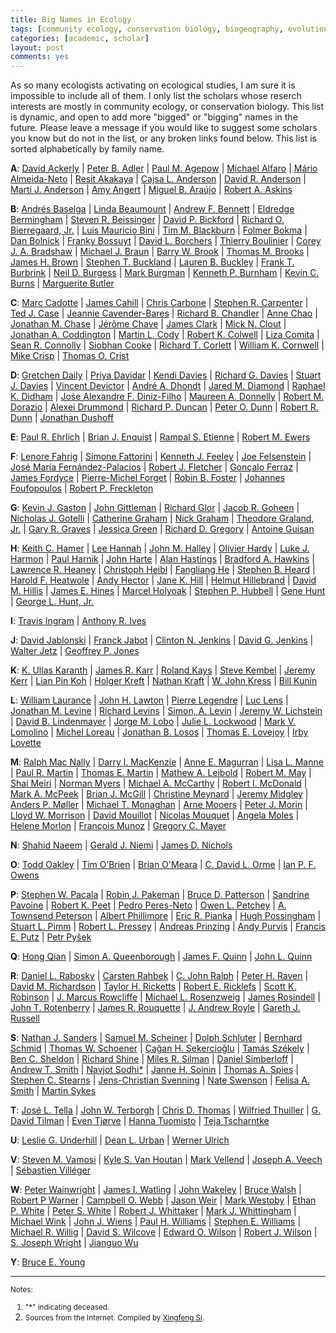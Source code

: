 ```yaml
---
title: Big Names in Ecology
tags: [community ecology, conservation biology, biogeography, evolution, ISI]
categories: [academic, scholar]
layout: post
comments: yes
---
```


As so many ecologists activating on ecological studies, I am sure it is impossible to include all of them. I only list the scholars whose reserch interests are mostly in community ecology, or conservation biology. This list is dynamic, and open to add more "bigged" or "bigging" names in the future. Please leave a message if you would like to suggest some scholars you know but do not in the list, or any broken links found below. This list is sorted alphabetically by family name.

**A**: [David Ackerly](http://ib.berkeley.edu/labs/ackerly/) | [Peter B. Adler](http://www.cnr.usu.edu/htm/facstaff/adler-web) | [Paul M. Agepow](http://www.agapow.net/)  | [Michael Alfaro](http://pandorasboxfish.squarespace.com/) | [Mário Almeida-Neto](http://www.ecoevol.ufg.br/seminarios/p11.html) | [Resit Akakaya](http://life.bio.sunysb.edu/ee/akcakayalab/) | [Cajsa L. Anderson](http://cajsalisa.net/cajsalisa.index.html) | [David R. Anderson](http://warnercnr.colostate.edu/~anderson/) | [Marti J. Anderson](http://scholar.google.com/citations?hl=en&user=vVvah5EAAAAJ) | [Amy Angert](http://angert.botany.ubc.ca) | [Miguel B. Araújo](http://www.biochange-lab.eu/) | [Robert A. Askins](http://www.conncoll.edu/directories/faculty-profiles/robert-askins/)

**B**: [Andrés Baselga](http://webspersoais.usc.es/persoais/andres.baselga/) | [Linda Beaumount](http://www.ljbeaumont.com/index.html) | [Andrew F. Bennett](http://www.deakin.edu.au/contact/staff-profile/?name=andrew.bennett) | [Eldredge Bermingham](http://patagonia.byu.edu/Investigators/ProjectAdvisors/DrEldredgeBermingham.aspx) | [Steven R. Beissinger](http://ourenvironment.berkeley.edu/people_profiles/steven-r-beissinger/) | [David P. Bickford](http://www.dbs.nus.edu.sg/lab/evol-ecol/index.html) | [Richard O. Bierregaard, Jr.](http://www.ospreytrax.com) | [Luis Mauricio Bini](http://lattes.cnpq.br/0931860042124079) | [Tim M. Blackburn](http://www.zsl.org/users/tim-blackburn) | [Folmer Bokma](http://www.bokmalab.net/) | [Dan Bolnick](http://web.biosci.utexas.edu/bolnick%5Flab/home.html) | [Franky Bossuyt](http://www.amphibia.be/Amphibia/Home.html) | [David L. Borchers](http://www.creem.st-and.ac.uk/dlb/dlb.html) | [Thierry Boulinier](http://www.cefe.cnrs.fr/ecologie-spatiale-des-populations/thierry-boulinier) | [Corey J. A. Bradshaw](http://www.conservationbytes.com) | [Michael J. Braun](http://biology.umd.edu/faculty/michaelbraun) | [Barry W. Brook](http://www.adelaide.edu.au/directory/barry.brook) | [Thomas M. Brooks](http://scholar.google.com/citations?user=xwlBqaMAAAAJ&hl=en) | [James H. Brown](http://biology.unm.edu/jhbrown/index.shtml) | [Stephen T. Buckland](http://www-maths.mcs.st-andrews.ac.uk/homepages/steve.html) | [Lauren B. Buckley](http://labs.bio.unc.edu/Buckley/people.htm) | [Frank T. Burbrink](http://csivc.csi.cuny.edu/Frank.Burbrink/files/) | [Neil D. Burgess](http://www.icn.ucl.ac.uk/nburgess/) | [Mark Burgman](http://www.botany.unimelb.edu.au/envisci/about/staff/burgman.html) | [Kenneth P. Burnham](http://warnercnr.colostate.edu/~kenb/) | [Kevin C. Burns](http://www.victoria.ac.nz/sbs/about/staff/kevin-burns) | [Marguerite Butler](http://www2.hawaii.edu/%7Embutler/)

**C**: [Marc Cadotte](http://www.utsc.utoronto.ca/%7Emcadotte/index.html) | [James Cahill](http://www.biology.ualberta.ca/faculty/james_cahill/) | [Chris Carbone](http://www.zsl.org/users/chris-carbone) | [Stephen R. Carpenter](http://limnology.wisc.edu/personnel/carpenter/) | [Ted J. Case](http://biology.ucsd.edu/news/article_022802.html) | [Jeannie Cavender-Bares](http://www.cbs.umn.edu/cavender/index.shtml) | [Richard B. Chandler](http://chandlerlab.wordpress.com) | [Anne Chao](http://chao.stat.nthu.edu.tw) | [Jonathan M. Chase](http://sites.google.com/site/betadiversity/home) | [Jérôme Chave](http://www.edb.ups-tlse.fr/equipe1/chave.htm) | [James Clark](http://fds.duke.edu/db/aas/Biology/jimclark) | [Mick N. Clout](http://web.env.auckland.ac.nz/people_profiles/clout_m/) | [Jonathan A. Coddington](http://www.mnh.si.edu/rc/ads.htm) | [Martin L. Cody](https://www.eeb.ucla.edu/indivfaculty.php?FacultyKey=1530) | [Robert K. Colwell](http://viceroy.eeb.uconn.edu/Colwell/) | [Liza Comita](http://lizacomita.weebly.com/) | [Sean R. Connolly](https://research.jcu.edu.au/portfolio/sean.connolly/) | [Siobhan Cooke](http://duke.academia.edu/SiobhanCooke/) | [Richard T. Corlett](http://sourcedb.cas.cn/sourcedb_xtbg_cas/yw/rc/fas/201208/t20120814_3626801.html) | [William K. Cornwell](http://www.phylodiversity.net/wcornwell/) | [Mike Crisp](http://online.anu.edu.au/BoZo/Crisp/) | [Thomas O. Crist](http://www.users.muohio.edu/cristto/)

**D**: [Gretchen Daily](https://woods.stanford.edu/about/woods-faculty/gretchen-daily) | [Priya Davidar](http://www.pondiuni.edu.in/profile/dr-praviar-davidar) | [Kendi Davies](http://www.colorado.edu/eeb/EEBprojects/DaviesLab/) | 
[Richard G. Davies](http://www.uea.ac.uk/biological-sciences/people/profile/richard-g-davies) | [Stuart J. Davies](http://www.stri.si.edu/english/scientific_staff/staff_scientist/scientist.php?id=50) | [Vincent Devictor](http://vincent.devictor.free.fr/) | [André A. Dhondt](http://www.birds.cornell.edu/conservation/staff/dhondt/) | [Jared M. Diamond](http://www.jareddiamond.org) | [Raphael K. Didham](http://www.biol.canterbury.ac.nz/people/didham.shtml) | [Jośe Alexandre F. Diniz-Filho](http://buscatextual.cnpq.br/buscatextual/visualizacv.do?id=E877865) | [Maureen A. Donnelly](http://biology.fiu.edu/people/faculty/maureen-donnelly/) | [Robert M. Dorazio](http://ifasstat.ifas.ufl.edu/DorazioWebSite/) | [Alexei Drummond](http://www.cs.auckland.ac.nz/our_staff/profile.php?id=adru001) | [Richard P. Duncan](http://bioprotection.org.nz/users/richard-duncan) | [Peter O. Dunn](http://www4.uwm.edu/letsci/biologicalsciences/facultystaff/dunn/) | [Robert R. Dunn](http://robdunnlab.com) | [Jonathan Dushoff](http://www.biology.mcmaster.ca/dushoff/)

**E**: [Paul R. Ehrlich](http://en.wikipedia.org/wiki/Paul_R._Ehrlich) | [Brian J. Enquist](http://eeb37.biosci.arizona.edu/%7Ebrian/Department_of_Ecology_and_Evolutionary_Biology/Enquist_Lab.html) | [Rampal S. Etienne](http://www.rug.nl/staff/r.s.etienne/) | [Robert M. Ewers](http://www3.imperial.ac.uk/people/r.ewers)

**F**: [Lenore Fahrig](http://www.glel.carleton.ca/PEOPLE/profiles/lenoreFahrig/lenoreFahrig.php) | [Simone Fattorini](https://sites.google.com/site/fattorinitenebrionidae/home) | [Kenneth J. Feeley](http://www2.fiu.edu/~kfeeley/) | [Joe Felsenstein](http://evolution.genetics.washington.edu/phylip/felsenstein.html) | [José María Fernández-Palacios](http://jmferpal.webs.ull.es/) | [Robert J. Fletcher](http://plaza.ufl.edu/robert.fletcher/fletcher.html) | [Gonçalo Ferraz](http://www.ferrazlab.com) | [James Fordyce](http://eeb.bio.utk.edu/peopletwo/james-fordyce/) | [Pierre-Michel Forget](http://mnhn.academia.edu/PierreMichelForget) | [Robin B. Foster](http://fieldmuseum.org/users/robin-b-foster) | [Johannes Foufopoulos](http://sitemaker.umich.edu/jfoufop/people) | [Robert P. Freckleton](http://www.sheffield.ac.uk/aps/staff-and-students/acadstaff/freckleton)

**G**: [Kevin J. Gaston](http://biome.group.shef.ac.uk/members/head-of-group-professor-kevin-gaston/) | [John Gittleman](http://www.ecology.uga.edu/facultyMember.php?Gittleman-25/) | [Richard Glor](http://www.rochester.edu/college/bio/professors/glor) | [Jacob R. Goheen](http://www.zoology.ubc.ca/%7Egoheen/) | [Nicholas J. Gotelli](http://www.uvm.edu/~ngotelli/homepage.html) | [Catherine Graham](http://catherinegraham.weebly.com) |  [Nick Graham](https://research.jcu.edu.au/portfolio/nick.graham/) | [Theodore Graland, Jr.](http://www.biology.ucr.edu/people/faculty/Garland/Garland2.html) | [Gary R. Graves](http://vertebrates.si.edu/birds/birds_staff_pages/GaryGraves_staffpage.cfm) | [Jessica Green](http://biology.uoregon.edu/people/green/index.html) | [Richard D. Gregory](http://www.rspb.org.uk/ourwork/science/team.aspx) | [Antoine Guisan](http://www.unil.ch/ecospat/page47388.html)

**H**: [Keith C. Hamer](http://www.fbs.leeds.ac.uk/staff/profile.php?tag=Hamer_K) | [Lee Hannah](http://www.bren.ucsb.edu/people/Faculty/lee_hannah.htm) |  [John M. Halley](http://www.jmax.gr) | [Olivier Hardy](http://ebe.ulb.ac.be/ebe/Hardy.html) | [Luke J. Harmon](http://www.uidaho.edu/sci/biology/faculty/lukeharmon) | [Paul Harnik](https://pangea.stanford.edu/researchgroups/paleobiology/) | [John Harte](http://ourenvironment.berkeley.edu/people_profiles/john-harte/) | [Alan Hastings](http://two.ucdavis.edu/~me/) | [Bradford A. Hawkins](http://www.faculty.uci.edu/profile.cfm?faculty_id=4562) | [Lawrence R. Heaney](http://fieldmuseum.org/users/lawrence-heaney) | [Christoph Heibl](http://www.christophheibl.de/ch-home.html) | [Fangliang He](http://www.ualberta.ca/%7Efhe/) | [Stephen B. Heard](http://www2.unb.ca/biology/Faculty/Heard.html) | [Harold F. Heatwole](http://www4.ncsu.edu/unity/users/h/halfh/www/index.html) | [Andy Hector](http://www.ieu.uzh.ch/staff/professors/ahector.html) | [Jane K. Hill](http://www.york.ac.uk/biology/research/ecology-evolution/kane-k-hill/#profile) | [Helmut Hillebrand](http://www.icbm.de/planktologie/mitarbeiter/helmut-hillebrand/) | [David M. Hillis](http://www.zo.utexas.edu/faculty/antisense/) | [James E. Hines](http://www.pwrc.usgs.gov/staff/profiles/documents/hines.htm) | [Marcel Holyoak](http://www.des.ucdavis.edu/faculty/holyoak/) | [Stephen P. Hubbell](http://shubbell.eeb.ucla.edu/people.php) | [Gene Hunt](http://paleobiology.si.edu/staff/individuals/hunt.cfm) | [George L. Hunt, Jr.](http://fish.washington.edu/people/hunt/)

**I**: [Travis Ingram](http://www.people.fas.harvard.edu/%7Eingram/web/Links.html) | [Anthony R. Ives](http://www.zoology.wisc.edu/faculty/ive/ive.html)

**J**: [David Jablonski](http://climate.uchicago.edu/directory/david-jablonski) | [Franck Jabot](https://sites.google.com/site/franckjabot/home) | [Clinton N. Jenkins](http://clintonjenkins.org) | [David G. Jenkins](http://jenkins.cos.ucf.edu) | [Walter Jetz](http://www.yale.edu/jetz/) | [Geoffrey P. Jones](http://research.jcu.edu.au/portfolio/geoffrey.jones)

**K**: [K. Ullas Karanth](http://en.wikipedia.org/wiki/K._Ullas_Karanth) | [James R. Karr](http://fish.washington.edu/people/karr/) | [Roland Kays](http://naturalsciences.org/nature-research-center/directors/roland-kays) | [Steve Kembel](http://www.phylodiversity.net/skembel/) | [Jeremy Kerr](http://www.macroecology.ca) | [Lian Pin Koh](http://www.lianpinkoh.com) | [Holger Kreft](http://www.uni-bonn.de/%7Euzsxeg) | [Nathan Kraft](http://www.zoology.ubc.ca/%7Enkraft/) | [W. John Kress](http://botany.si.edu/staff/staffPage.cfm?ThisName=2&homepage=no) | [Bill Kunin](http://www.fbs.leeds.ac.uk/staff/profile.php?tag=Kunin)

**L**: [William Laurance](http://en.wikipedia.org/wiki/William_F._Laurance) | [John H. Lawton](http://en.wikipedia.org/wiki/John_Lawton_(biologist)) | [Pierre Legendre](http://www.bio.umontreal.ca/legendre/indexEn.html) | [Luc Lens](http://www.ecology.ugent.be/terec/research.php?page=aee) | [Jonathan M. Levine](http://www.usys.ethz.ch/people/professors/fullprofessors/jlevine) | [Richard Levins](http://www.hsph.harvard.edu/richard-levins/) | [Simon, A. Levin](http://www.princeton.edu/~slevin/) | [Jeremy W. Lichstein](http://www.biology.ufl.edu/people/faculty/jlichstein.aspx) | [David B. Lindenmayer](https://researchers.anu.edu.au/researchers/lindenmayer-db) | [Jorge M. Lobo](http://www.biogeografia.org) | [Julie L. Lockwood](http://www.rci.rutgers.edu/~jlockwoo/) | [Mark V. Lomolino](http://www.esf.edu/faculty/lomolino/) | [Michel Loreau](http://biology.mcgill.ca/faculty/loreau/index.htm) | [Jonathan B. Losos](http://www.oeb.harvard.edu/faculty/losos/) | [Thomas E. Lovejoy](http://esp.gmu.edu/thomas-lovejoy/) | [Irby Lovette](http://www.birds.cornell.edu/evb/Irby.htm)

**M**: [Ralph Mac Nally](http://www.monash.edu.au/research/people/profiles/profile.html?sid=301&pid=2641) | [Darry l. MacKenzie](http://www.proteus.co.nz/about.php) | [Anne E. Magurran](http://www.st-andrews.ac.uk/profile/aem1) | [Lisa L. Manne](http://www.utsc.utoronto.ca/~manne/) | [Paul R. Martin](http://post.queensu.ca/~pm45/) | [Thomas E. Martin](http://www.umt.edu/mcwru/personnel/martin/) | [Mathew A. Leibold](http://www.biosci.utexas.edu/ib/faculty/leibold/lab/) | [Robert M. May](http://www.zoo.ox.ac.uk/people/view/may_r.htm) | [Shai Meiri](http://shaimeirilab.weebly.com) | [Norman Myers](http://www.biodiversity.ox.ac.uk/people/professor-norman-myers/) | [Michael A. McCarthy](http://www.botany.unimelb.edu.au/botany/aboutus/staff/mccarthy.html) | [Robert I. McDonald](http://www.nature.org/science-in-action/our-scientists/rob-mcdonald-vanguard-scientist-nature-conservancy.xml) | [Mark A. McPeek](http://www.enallagma.com/index.php) | [Brian J. McGill](http://www.brianmcgill.org) | [Christine Meynard](http://www.ensam.inra.fr/cbgp/?q=en/users/MEYNARD-Christine) | [Jeremy Midgley](http://www.biologicalsciences.uct.ac.za/staff_page.php?staff_id=361) | [Anders P. Møller](http://www.ese.u-psud.fr/article226.html?lang=en) | [Michael T. Monaghan](http://unio.igb-berlin.de/abt2/mitarbeiter/monaghan/) | [Arne Mooers](http://www.sfu.ca/%7Eamooers/index.html) | [Peter J. Morin](http://www.rci.rutgers.edu/~pjmorin/) | [Lloyd W. Morrison](http://lloydm.com) | [David Mouillot](http://www.ecosym.univ-montp2.fr/index.php?option=com_content&task=view&id=22&Itemid=15) | [Nicolas Mouquet](http://www.eec.univ-montp2.fr/people/nicolas-mouquet/) | [Angela Moles](http://www.vuw.ac.nz/staff/angela_moles/) | [Helene Morlon](http://www.cmap.polytechnique.fr/%7Emorlon/) | [François Munoz](http://umramap.cirad.fr/amap3/cm/index.php?page=francois-munoz) | [Gregory C. Mayer](http://homepages.uwp.edu/mayerg/)

**N**: [Shahid Naeem](http://www.columbia.edu/~sn2121/) | [Gerald J. Niemi](http://www.nrri.umn.edu/staff/gniemi.asp) |  [James D. Nichols](https://www.pwrc.usgs.gov/staff/profiles/documents/nichols.htm)

**O**: [Todd Oakley](http://www.lifesci.ucsb.edu/eemb/labs/oakley/index.html) | [Tim O’Brien](https://www.researchgate.net/profile/Timothy_OBrien3/) | [Brian O'Meara](http://www.brianomeara.info/) | [C. David L. Orme](http://www3.imperial.ac.uk/people/d.orme) | [Ian P. F. Owens](http://www3.imperial.ac.uk/people/i.owens)

**P**: [Stephen W. Pacala](https://www.princeton.edu/eeb/people/display_person.xml?netid=pacala) | [Robin J. Pakeman](http://www.hutton.ac.uk/staff/robin-pakeman) | [Bruce D. Patterson](https://sites.google.com/a/fieldmuseum.org/bruce-pattersons-lab/) | [Sandrine Pavoine](http://www2.mnhn.fr/cersp/spip.php?rubrique26) | [Robert K. Peet](http://bio.unc.edu/people/faculty/peet/) | [Pedro Peres-Neto](http://www.er.uqam.ca/nobel/r3424621/labo/en/site/Home.html) | [Owen L. Petchey](http://www.ieu.uzh.ch/staff/professors/petchey.html) | [A. Townsend Peterson](http://biodiversity.ku.edu/townsend-peterson) | [Albert Phillimore](http://phillimore.bio.ed.ac.uk/home) | [Eric R. Pianka](http://uts.cc.utexas.edu/~varanus/eric.html) | [Hugh Possingham](http://www.possinghamlab.org) | [Stuart L. Pimm](http://fds.duke.edu/db/Nicholas/esp/faculty/spimm) | [Robert L. Pressey](http://www.coralcoe.org.au/researchers/bob-pressey) | [Andreas Prinzing](http://ecobio.univ-rennes1.fr/Fiches_perso/Fiche.asp?pseudo=APrinzing) | [Andy Purvis](http://www.imperial.ac.uk/AP/faces/pages/read/Home.jsp?person=a.purvis) | [Francis E. Putz](http://www.biology.ufl.edu/people/faculty/fep.aspx) | [Petr Pyšek](http://www.ibot.cas.cz/personal/pysek/index.htm)

**Q**: [Hong Qian](http://hqian.weebly.com) | [Simon A. Queenborough](http://www.simonqueenborough.com/index.html) | [James F. Quinn](http://ice.ucdavis.edu/people/jfquinn) | [John L. Quinn](http://research.ucc.ie/profiles/D026/jquinn/Home)

**R**: [Daniel L. Rabosky](http://cteg.berkeley.edu/%7Erabosky/Home.html) | [Carsten Rahbek](http://macroecology.ku.dk/) | [C. John Ralph](http://www.fs.fed.us/psw/programs/wildlife/staff/cralph/) | [Peter H. Raven](http://www.missouribotanicalgarden.org/plant-science/plant-science/research-staff/article/379/raven-peter-h.aspx) | [David M. Richardson](http://academic.sun.ac.za/cib/team/staff/dmrichardson/) | [Taylor H. Ricketts](http://www.uvm.edu/rsenr/taylorricketts/?Page=people.html) |  [Robert E. Ricklefs](http://www.umsl.edu/~ricklefsr/) | [Scott K. Robinson](http://www.flmnh.ufl.edu/about-us/people/spotlight/robinson/) | [J. Marcus Rowcliffe](http://www.zsl.org/users/marcus-rowcliffe) | [Michael L. Rosenzweig](http://eebweb.arizona.edu/faculty/mlro/) | [James Rosindell](http://www3.imperial.ac.uk/people/j.rosindell‎) | [John T. Rotenberry](http://www.biology.ucr.edu/people/faculty/Rotenberry.html) | [James R. Rouquette](http://oldweb.northampton.ac.uk/aps/env/lbrg/members/rouquette.html) | [J. Andrew Royle](http://www.pwrc.usgs.gov/staff/profiles/documents/royle.htm) | [Gareth J. Russell](http://biology.njit.edu/people/russell.php)

**S**: [Nathan J. Sanders](http://web.utk.edu/~nsanders/) | [Samuel M. Scheiner](http://www.nsf.gov/mobile/staff/staff_bio.jsp?lan=sscheine&org=DEB&from_org) | [Dolph Schluter](https://www.zoology.ubc.ca/~schluter/wordpress/) | [Bernhard Schmid](http://www.ieu.uzh.ch/staff/professors/bschmid.html) | [Thomas W. Schoener](http://biosci3.ucdavis.edu/FacultyAndResearch/FacultyProfile.aspx?FacultyID=244) | [Çağan H. Şekercioğlu](www.sekercioglu.org) | [Tamás Székely](http://www.bath.ac.uk/bio-sci/biodiversity-lab/?page_id=37) | [Ben C. Sheldon](http://scholar.google.com/citations?sortby=pubdate&hl=en&user=pTdxVdIAAAAJ&view_op=list_works) | [Richard Shine](http://sydney.edu.au/science/biology/shine/) | [Miles R. Silman](http://college.wfu.edu/biology/people/faculty/silman/) | [Daniel Simberloff](http://eeb.bio.utk.edu/peopletwo/daniel-simberloff/) | [Andrew T. Smith](https://sols.asu.edu/people/andrew-t-smith) | [Navjot Sodhi\*](http://www.dbs.nus.edu.sg/lab/cons-lab/navjot_sodhi.html) | [Janne H. Soinin](http://blogs.helsinki.fi/jhsoinin/) | [Thomas A. Spies](http://fes.forestry.oregonstate.edu/faculty/spies-tom) | [Stephen C. Stearns](http://stearnslab.yale.edu) | [Jens-Christian Svenning](http://pure.au.dk/portal/en/svenning@biology.au.dk) | [Nate Swenson](http://www.msu.edu/%7Eswensonn/Site_5/Home.html) | [Felisa A. Smith](http://biology.unm.edu/fasmith/research.html) | [Martin Sykes](http://www.nateko.lu.se/embers/sykesres.htm)

**T**: [José L. Tella](https://www.researchgate.net/profile/Jose_Tella/) | [John W. Terborgh](http://fds.duke.edu/db/Nicholas/esp/faculty/manu) | [Chris D. Thomas](http://www.york.ac.uk/biology/research/ecology-evolution/chris-d-thomas/) | [Wilfried Thuiller](http://www.will.chez-alice.fr/) | [G. David Tilman](https://www.cbs.umn.edu/explore/departments/eeb/faculty-research/directory/g-david-tilman) | [Even Tjørve](http://ansatt.hil.no/event/?page_id=19) | [Hanna Tuomisto](http://oxford.academia.edu/HannaTuomisto) | [Teja Tscharntke](http://www.uni-goettingen.de/en/92552.html)

**U**: [Leslie G. Underhill](http://www.adu.org.za/staff_page.php?staff_id=1) | [Dean L. Urban](http://fds.duke.edu/db/Nicholas/esp/faculty/deanu) | [Werner Ulrich](http://www.keib.umk.pl/werner-ulrich/?lang=en)

**V**: [Steven M. Vamosi](http://www.ucalgary.ca/%7Esmvamosi/publications.htm) | [Kyle S. Van Houtan](http://www.duke.edu/~ksv2) | [Mark Vellend](http://www3.botany.ubc.ca/vellend/index.htm) | [Joseph A. Veech](http://www.bio.txstate.edu/contacts/faculty/joseph-veech.html) | [Sébastien Villéger](http://villeger.sebastien.free.fr)

**W**: [Peter Wainwright](http://fishlab.ucdavis.edu/) | [James I. Watling](http://plaza.ufl.edu/watlingj/James_I_Watling.html) | [John Wakeley](http://www.oeb.harvard.edu/faculty/wakeley/John/wakeley.htm) | [Bruce Walsh](http://nitro.biosci.arizona.edu/) | [Robert P Warner](https://www.eemb.ucsb.edu/people/faculty/warner) | [Campbell O. Webb](http://camwebb.info) | [Jason Weir](http://www.utsc.utoronto.ca/%7Ejweir/research.html) | [Mark Westoby](http://bio.mq.edu.au/research/groups/ecology//westoby/mark.htm) | [Ethan P. White](http://www.biology.usu.edu/htm/our-people/faculty/memberID=3111) | [Peter S. White](http://bio.unc.edu/people/faculty/white/) | [Robert J. Whittaker](http://www.geog.ox.ac.uk/staff/rwhittaker.html) | [Mark J. Whittingham](http://www.ncl.ac.uk/biology/staff/profile/mark.whittingham) | [Michael Wink](http://www.uni-heidelberg.de/institute/fak14/ipmb/phazb/akwink.html) | [John J. Wiens](http://www.wienslab.com/Home.html) | [Paul H. Williams](http://www.nhm.ac.uk/research-curation/research/projects/bombus/) | [Stephen E. Williams](http://iucn-ccsg.org/people/stephen-e-williams) | [Michael R. Willig](http://hydrodictyon.eeb.uconn.edu/people/willig/index.htm) | [David S. Wilcove](https://www.princeton.edu/step/people/faculty/david-wilcove/) | [Edward O. Wilson](http://en.wikipedia.org/wiki/E_O_Wilson) | [Robert J. Wilson](http://biosciences.exeter.ac.uk/staff/index.php?web_id=robert_wilson) | [S. Joseph Wright](http://www.stri.si.edu/english/scientific_staff/staff_scientist/scientist.php?id=38) | [Jianguo Wu](http://leml.asu.edu/jingle/)

**Y**: [Bruce E. Young](http://iucn-ccsg.org/people/bruce-e-young)

---

<small>Notes:

1.	"\*" indicating deceased.
2.	Sources from the Internet. Compiled by [Xingfeng Si](http://sixf.org). </small>